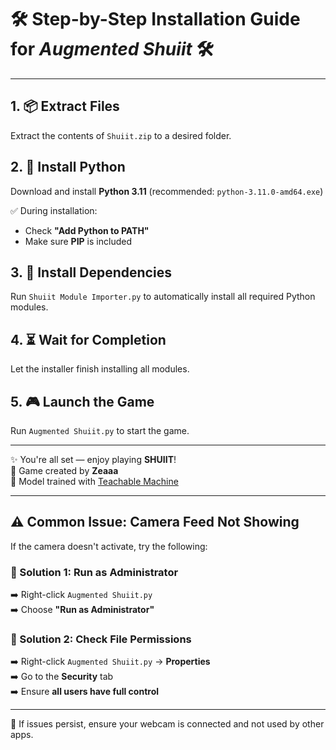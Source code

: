 # 🛠️ Step-by-Step Installation Guide for *Augmented Shuiit* 🛠️

---

## 1. 📦 Extract Files  
Extract the contents of `Shuiit.zip` to a desired folder.

## 2. 🐍 Install Python  
Download and install **Python 3.11** (recommended: `python-3.11.0-amd64.exe`)

✅ During installation:
- Check **"Add Python to PATH"**
- Make sure **PIP** is included

## 3. 🧰 Install Dependencies  
Run `Shuiit Module Importer.py` to automatically install all required Python modules.

## 4. ⏳ Wait for Completion  
Let the installer finish installing all modules.

## 5. 🎮 Launch the Game  
Run `Augmented Shuiit.py` to start the game.

---

✨ You're all set — enjoy playing **SHUIIT**!  
🎨 Game created by **Zeaaa**  
🧠 Model trained with [Teachable Machine](https://teachablemachine.withgoogle.com/)

---

## ⚠️ Common Issue: Camera Feed Not Showing

If the camera doesn't activate, try the following:

### 🔧 Solution 1: Run as Administrator  
➡️ Right-click `Augmented Shuiit.py`  
➡️ Choose **"Run as Administrator"**

### 🔧 Solution 2: Check File Permissions  
➡️ Right-click `Augmented Shuiit.py` → **Properties**  
➡️ Go to the **Security** tab  
➡️ Ensure **all users have full control**

---

📌 If issues persist, ensure your webcam is connected and not used by other apps.
